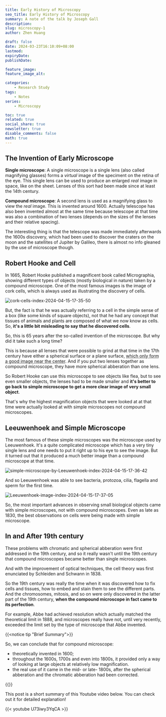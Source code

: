 ```yaml
---
title: Early History of Microscopy
seo_title: Early History of Microscopy
summary: A note of the talk by Joseph Gall
description: 
slug: microscopy-1
author: Zhen Huang

draft: false
date: 2024-03-23T16:10:09+08:00
lastmod: 
expiryDate: 
publishDate: 

feature_image: 
feature_image_alt: 

categories:
    - Research Study
tags:
    - Notes
series:
    - Microscopy

toc: true
related: true
social_share: true
newsletter: true
disable_comments: false
math: true
---
```


## The Invention of Early Microscope

**Single microscope**: A single microscope is a single lens (also called magnifying glasses) forms a *virtual* image of the speciment on the retina of the eye. This single lens can be used to produce an enlarged *real* image in space, like on the sheet. Lenses of this sort had been made since at least the 14th century.

**Compound microscope**: A second lens is used as a magnifying glass to view the *real* image. This is invented around 1600. Actually telescope has also been invented almost at the same time because telescope at that time was also a combination of two lenses (depends on the sizes of the lenses and their relative spacing).

The interesting thing is that the telescope was made immediately afterwards the 1600s discovery, which had been used to discover the craters on the moon and the satellites of Jupiter by Galileo, there is almost no info gleaned by the use of microscope though.

## Robert Hooke and Cell

In 1665, Robert Hooke published a magnificent book called Micrographia, showing different types of objects (mostly biological in nature) taken by a compound microscope. One of the most famous images is the image of cork cells, which is always used as illustrating the discovery of cells.

![cork-cells-index-2024-04-15-17-35-50](https://lfs.zhenhuang.site/images/cork-cells-index-2024-04-15-17-35-50.png#small)

But, the fact is that he was actually referring to a cell in the simple sense of a box (like some kinds of square objects), not that he had any concept that tissues of animals and plants are composed of what we now know as cells. So, **it's a little bit misleading to say that he discovered cells**.

So, this is 65 years after the so-called invention of the microscope. But why did it take such a long time?

This is because all lenses that were possible to grind at that time in the 17th century have either a spherical surface or a plane surface, <abbr title="Spherical abberation">which only form a good image near the center</abbr>. And if you put two lenses together as compound microscope, they have more spherical abberation than one lens.

So Robert Hooke can use this microscope to see objects like flea, but to see even smaller objects, the lenses had to be made smaller and **it's better to go back to simple microscope to get a more clear image of very small object**.

That's why the highest magnification objects that were looked at at that time were actually looked at with simple microscopes not compound microscopes.

## Leeuwenhoek and Simple Microscope

The most famous of these simple microscopes was the microscope used by Leeuwenhoek. It's a quite complicated microscope which has a very tiny single lens and one needs to put it right up to his eye to see the image. But it turned out that it produced a much better image than a compound microscope at that time.

![simple-microscope-by-Leeuwenhoek-index-2024-04-15-17-36-42](https://lfs.zhenhuang.site/images/simple-microscope-by-Leeuwenhoek-index-2024-04-15-17-36-42.png#small)

And so Leeuwenhoek was able to see bacteria, protozoa, cilia, flagella and sperm for the first time.

![Leeuwenhoek-image-index-2024-04-15-17-37-05](https://lfs.zhenhuang.site/images/Leeuwenhoek-image-index-2024-04-15-17-37-05.png)

So, the most important advances in observing small biological objects came with simple microscopes, not with compound microscopes. Even as late as 1830, the best observations on cells were being made with simple microscope.

## In and After 19th century

These problems with chromatic and spherical abberation were first addressed in the 19th century, and so it really wasn't until the 19th century that compound microscopes became better than single microscopes.

And with the improvement of optical techniques, the cell theory was first enunciated by Schleiden and Schwann in 1838.

So the 19th century was really the time when it was discovered how to fix cells and tissues, how to embed and stain them to see the different parts. And the chromosomes, mitosis, and so on were only discovered in the latter part of the 19th century, **when the compound microscope in fact came to its perfection**.

For example, Abbe had achieved resolution which actually matched the theoretical limit in 1888, and microscopes really have not, until very recently, exceeded the limit set by the type of microscope that Abbe invented.

{{<notice tip "Brief Summary">}}

So, we can conclude that for compound microscope:

* theoretically invented in 1600;
* throughout the 1600s, 1700s and even into 1800s, it provided only a way of looking at large objects at relatively low magnification.
* the real use of it came in the mid- or late- 1800s, after the spherical abberation and the chromatic abberation had been corrected.

{{</notice>}}

This post is a short summary of this Youtube video below. You can check out it for detailed explanation!

{{< youtube U73iwy3YqCA >}}